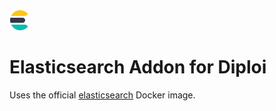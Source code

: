 <img alt="icon" src=".diploi/icon.svg" width="32">

# Elasticsearch Addon for Diploi

Uses the official [elasticsearch](https://hub.docker.com/_/elasticsearch) Docker image.

